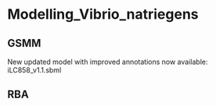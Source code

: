 # Modelling_Vibrio_natriegens

## GSMM

New updated model with improved annotations now available: iLC858_v1.1.sbml

## RBA